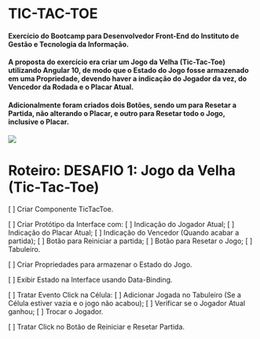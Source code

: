 # TIC-TAC-TOE

#### Exercício do Bootcamp para Desenvolvedor Front-End do Instituto de Gestão e Tecnologia da Informação.    

#### A proposta do exercício era criar um Jogo da Velha (Tic-Tac-Toe) utilizando Angular 10, de modo que o Estado do Jogo fosse armazenado em uma Propriedade, devendo haver a indicação do Jogador da vez, do Vencedor da Rodada e o Placar Atual.

#### Adicionalmente foram criados dois Botões, sendo um para Resetar a Partida, não alterando o Placar, e outro para Resetar todo o Jogo, inclusive o Placar.

<img src="https://i.ibb.co/tH62WVT/image.png">

Roteiro:
DESAFIO 1: Jogo da Velha (Tic-Tac-Toe)
=======================================

[ ] Criar Componente TicTacToe.

[ ] Criar Protótipo da Interface com:
    [ ] Indicação do Jogador Atual;
    [ ] Indicação do Placar Atual;
    [ ] Indicação do Vencedor (Quando acabar a partida);
    [ ] Botão para Reiniciar a partida;
    [ ] Botão para Resetar o Jogo;
    [ ] Tabuleiro.

[ ] Criar Propriedades para armazenar o Estado do Jogo.

[ ] Exibir Estado na Interface usando Data-Binding.

[ ] Tratar Evento Click na Célula:
    [ ] Adicionar Jogada no Tabuleiro (Se a Célula estiver vazia e o jogo não acabou);
    [ ] Verificar se o Jogador Atual ganhou;
    [ ] Trocar o Jogador.

[ ] Tratar Click no Botão de Reiniciar e Resetar Partida.
